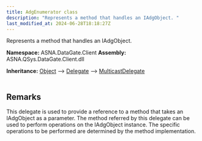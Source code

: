 ```yaml
---
title: AdgEnumerator class
description: "Represents a method that handles an IAdgObject. "
last_modified_at: 2024-06-28T18:18:27Z
---
```


Represents a method that handles an IAdgObject.

**Namespace:** ASNA.DataGate.Client
**Assembly:** ASNA.QSys.DataGate.Client.dll

**Inheritance:** [Object](https://docs.microsoft.com/en-us/dotnet/api/system.object) --> [Delegate](https://learn.microsoft.com/en-US/dotnet/csharp/programming-guide/delegates/) --> [MulticastDelegate](https://learn.microsoft.com/en-us/dotnet/api/system.multicastdelegate?view=net-8.0)
<br>
<br>

## Remarks
This delegate is used to provide a reference to a method that takes an IAdgObject as a parameter.
The method referred by this delegate can be used to perform operations on the IAdgObject instance.
The specific operations to be performed are determined by the method implementation.

<br>
<br>
